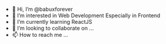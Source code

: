 - 👋 Hi, I’m @babuxforever
- 👀 I’m interested in Web Development Especially in Frontend
- 🌱 I’m currently learning ReactJS
- 💞️ I’m looking to collaborate on ...
- 📫 How to reach me ...

<!---
babuxforever/babuxforever is a ✨ special ✨ repository because its `README.md` (this file) appears on your GitHub profile.
You can click the Preview link to take a look at your changes.
--->
